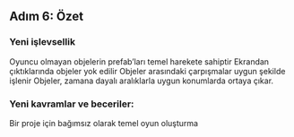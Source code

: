 ## Adım 6: Özet

### Yeni işlevsellik
Oyuncu olmayan objelerin prefab’ları temel harekete sahiptir
Ekrandan çıktıklarında objeler yok edilir
Objeler arasındaki çarpışmalar uygun şekilde işlenir
Objeler, zamana dayalı aralıklarla uygun konumlarda ortaya çıkar.

### Yeni kavramlar ve beceriler:
Bir proje için bağımsız olarak temel oyun oluşturma
